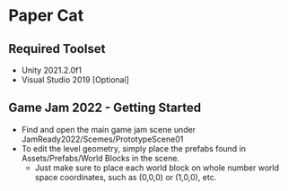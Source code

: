 # Paper Cat

## Required Toolset
* Unity 2021.2.0f1
* Visual Studio 2019 [Optional]

## Game Jam 2022 - Getting Started
* Find and open the main game jam scene under JamReady2022/Scemes/PrototypeScene01
* To edit the level geometry, simply place the prefabs found in Assets/Prefabs/World Blocks in the scene.
	* Just make sure to place each world block on whole number world space coordinates, such as (0,0,0) or (1,0,0), etc.